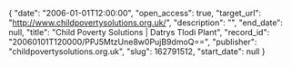 {
  "date": "2006-01-01T12:00:00", 
  "open_access": true, 
  "target_url": "http://www.childpovertysolutions.org.uk/", 
  "description": "", 
  "end_date": null, 
  "title": "Child Poverty Solutions | Datrys Tlodi Plant", 
  "record_id": "20060101T120000/PPJ5MtzUne8w0PujB9dmoQ==", 
  "publisher": "childpovertysolutions.org.uk", 
  "slug": 162791512, 
  "start_date": null
}

